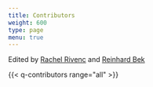 ```yaml
---
title: Contributors
weight: 600
type: page
menu: true
---
```


Edited by [Rachel Rivenc](#rachel-rivenc) and [Reinhard Bek](#reinhard-bek)

{{< q-contributors range="all" >}}